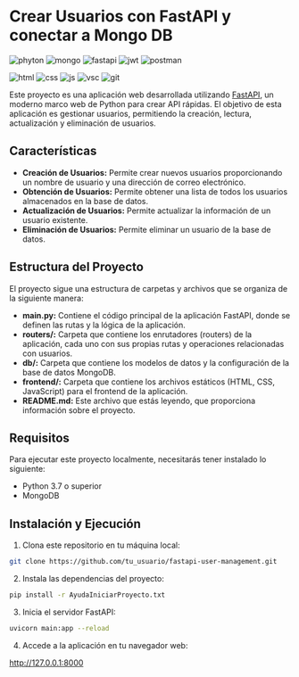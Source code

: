 # Crear Usuarios con FastAPI y conectar a Mongo DB

![phyton](https://img.shields.io/badge/Python-FFD43B?style=for-the-badge&logo=python&logoColor=blue)
![mongo](https://img.shields.io/badge/MongoDB-4EA94B?style=for-the-badge&logo=mongodb&logoColor=white)
![fastapi](https://img.shields.io/badge/fastapi-109989?style=for-the-badge&logo=FASTAPI&logoColor=white)
![jwt](https://img.shields.io/badge/JWT-000000?style=for-the-badge&logo=JSON%20web%20tokens&logoColor=white)
![postman](https://img.shields.io/badge/Postman-FF6C37?style=for-the-badge&logo=Postman&logoColor=white)

![html](https://img.shields.io/badge/HTML5-E34F26?style=for-the-badge&logo=html5&logoColor=white)
![css](https://img.shields.io/badge/CSS3-1572B6?style=for-the-badge&logo=css3&logoColor=white)
![js](https://img.shields.io/badge/JavaScript-323330?style=for-the-badge&logo=javascript&logoColor=F7DF1E)
![vsc](https://img.shields.io/badge/Visual_Studio_Code-0078D4?style=for-the-badge&logo=visual%20studio%20code&logoColor=white)
![git](https://img.shields.io/badge/GitHub-100000?style=for-the-badge&logo=github&logoColor=white)



Este proyecto es una aplicación web desarrollada utilizando [FastAPI](https://fastapi.tiangolo.com/), un moderno marco web de Python para crear API rápidas. El objetivo de esta aplicación es gestionar usuarios, permitiendo la creación, lectura, actualización y eliminación de usuarios.

## Características

- **Creación de Usuarios:** Permite crear nuevos usuarios proporcionando un nombre de usuario y una dirección de correo electrónico.
- **Obtención de Usuarios:** Permite obtener una lista de todos los usuarios almacenados en la base de datos.
- **Actualización de Usuarios:** Permite actualizar la información de un usuario existente.
- **Eliminación de Usuarios:** Permite eliminar un usuario de la base de datos.

## Estructura del Proyecto

El proyecto sigue una estructura de carpetas y archivos que se organiza de la siguiente manera:

- **main.py:** Contiene el código principal de la aplicación FastAPI, donde se definen las rutas y la lógica de la aplicación.
- **routers/:** Carpeta que contiene los enrutadores (routers) de la aplicación, cada uno con sus propias rutas y operaciones relacionadas con usuarios.
- **db/:** Carpeta que contiene los modelos de datos y la configuración de la base de datos MongoDB.
- **frontend/:** Carpeta que contiene los archivos estáticos (HTML, CSS, JavaScript) para el frontend de la aplicación.
- **README.md:** Este archivo que estás leyendo, que proporciona información sobre el proyecto.

## Requisitos

Para ejecutar este proyecto localmente, necesitarás tener instalado lo siguiente:

- Python 3.7 o superior
- MongoDB

## Instalación y Ejecución

1. Clona este repositorio en tu máquina local:
```bash
git clone https://github.com/tu_usuario/fastapi-user-management.git
```


2. Instala las dependencias del proyecto:
```sh
pip install -r AyudaIniciarProyecto.txt
```

3. Inicia el servidor FastAPI:
```sh
uvicorn main:app --reload
```

4. Accede a la aplicación en tu navegador web:

http://127.0.0.1:8000




